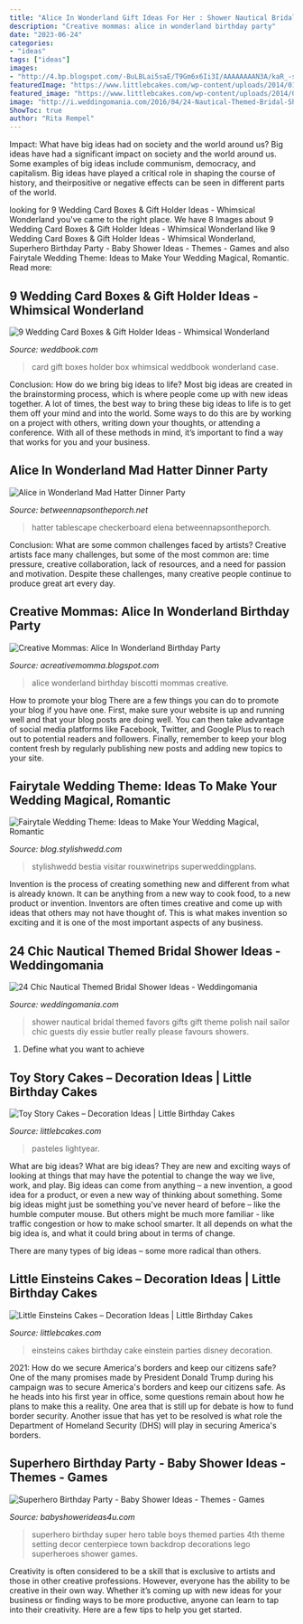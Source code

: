 ```yaml
---
title: "Alice In Wonderland Gift Ideas For Her : Shower Nautical Bridal Themed Favors Gifts Gift Theme Polish Nail Sailor Chic Guests Diy Essie Butler Really Please Favours Showers"
description: "Creative mommas: alice in wonderland birthday party"
date: "2023-06-24"
categories:
- "ideas"
tags: ["ideas"]
images:
- "http://4.bp.blogspot.com/-BuLBLai5saE/T9Gm6x6Ii3I/AAAAAAAAN3A/kaR_-s-sLak/s1600/Alice+in+wonderland+food+table+2.jpg"
featuredImage: "https://www.littlebcakes.com/wp-content/uploads/2014/01/Little-Einsteins-Cakes-Pictures.jpg"
featured_image: "https://www.littlebcakes.com/wp-content/uploads/2014/02/Toy-Story-Cake-Pictures.jpg"
image: "http://i.weddingomania.com/2016/04/24-Nautical-Themed-Bridal-Shower-Ideas-16.jpg"
ShowToc: true
author: "Rita Rempel"
---
```



Impact: What have big ideas had on society and the world around us?
Big ideas have had a significant impact on society and the world around us. Some examples of big ideas include communism, democracy, and capitalism. Big ideas have played a critical role in shaping the course of history, and theirpositive or negative effects can be seen in different parts of the world.

	

		
looking for 9 Wedding Card Boxes &amp; Gift Holder Ideas - Whimsical Wonderland you've came to the right place. We have 8 Images about 9 Wedding Card Boxes &amp; Gift Holder Ideas - Whimsical Wonderland like 9 Wedding Card Boxes &amp; Gift Holder Ideas - Whimsical Wonderland, Superhero Birthday Party - Baby Shower Ideas - Themes - Games and also Fairytale Wedding Theme: Ideas to Make Your Wedding Magical, Romantic. Read more:
		
    
## 9 Wedding Card Boxes &amp; Gift Holder Ideas - Whimsical Wonderland

<img loading=lazy src="http://s3.weddbook.com/t1/2/4/5/2452836/9-wedding-card-boxes-gift-holder-ideas-whimsical-wonderland.jpg" onerror="this.onerror=null;this.src='https://tse1.mm.bing.net/th?id=OIP.enLdoo2jj5QbzHGMgE7d5QHaLH&amp;pid=15.1';" alt="9 Wedding Card Boxes &amp; Gift Holder Ideas - Whimsical Wonderland">

_Source: weddbook.com_

>card gift boxes holder box whimsical weddbook wonderland case. 

	

Conclusion: How do we bring big ideas to life?
Most big ideas are created in the brainstorming process, which is where people come up with new ideas together. A lot of times, the best way to bring these big ideas to life is to get them off your mind and into the world. Some ways to do this are by working on a project with others, writing down your thoughts, or attending a conference. With all of these methods in mind, it’s important to find a way that works for you and your business.

    
## Alice In Wonderland Mad Hatter Dinner Party

<img loading=lazy src="https://betweennapsontheporch.net/wp-content/uploads/2016/09/Alice-in-Wonderland-Mad-Hatter-Tablescape.jpg" onerror="this.onerror=null;this.src='https://tse2.mm.bing.net/th?id=OIP.3aXlkxzDnfF3DJBb9WsUSgHaJ3&amp;pid=15.1';" alt="Alice in Wonderland Mad Hatter Dinner Party">

_Source: betweennapsontheporch.net_

>hatter tablescape checkerboard elena betweennapsontheporch. 

	

Conclusion: What are some common challenges faced by artists?
Creative artists face many challenges, but some of the most common are: time pressure, creative collaboration, lack of resources, and a need for passion and motivation. Despite these challenges, many creative people continue to produce great art every day.

    
## Creative Mommas: Alice In Wonderland Birthday Party

<img loading=lazy src="http://4.bp.blogspot.com/-BuLBLai5saE/T9Gm6x6Ii3I/AAAAAAAAN3A/kaR_-s-sLak/s1600/Alice+in+wonderland+food+table+2.jpg" onerror="this.onerror=null;this.src='https://tse2.mm.bing.net/th?id=OIP.6tUjAqc4ueKqS6db6aM_CQHaL7&amp;pid=15.1';" alt="Creative Mommas: Alice In Wonderland Birthday Party">

_Source: acreativemomma.blogspot.com_

>alice wonderland birthday biscotti mommas creative. 

	

How to promote your blog
There are a few things you can do to promote your blog if you have one. First, make sure your website is up and running well and that your blog posts are doing well. You can then take advantage of social media platforms like Facebook, Twitter, and Google Plus to reach out to potential readers and followers. Finally, remember to keep your blog content fresh by regularly publishing new posts and adding new topics to your site.

    
## Fairytale Wedding Theme: Ideas To Make Your Wedding Magical, Romantic

<img loading=lazy src="https://blog.stylishwedd.com/wp-content/uploads/2017/01/Disney-Inspired-Beauty-and-Beast-themed-Wedding-Ideas-1.jpg" onerror="this.onerror=null;this.src='https://tse4.mm.bing.net/th?id=OIP.RucN6V46ixjn8JTm2QugMAHaR5&amp;pid=15.1';" alt="Fairytale Wedding Theme: Ideas to Make Your Wedding Magical, Romantic">

_Source: blog.stylishwedd.com_

>stylishwedd bestia visitar rouxwinetrips superweddingplans. 

	

Invention is the process of creating something new and different from what is already known. It can be anything from a new way to cook food, to a new product or invention. Inventors are often times creative and come up with ideas that others may not have thought of. This is what makes invention so exciting and it is one of the most important aspects of any business.

    
## 24 Chic Nautical Themed Bridal Shower Ideas - Weddingomania

<img loading=lazy src="http://i.weddingomania.com/2016/04/24-Nautical-Themed-Bridal-Shower-Ideas-16.jpg" onerror="this.onerror=null;this.src='https://tse4.mm.bing.net/th?id=OIP.BpfLr8C96-lcXnBpI67ESwHaJ4&amp;pid=15.1';" alt="24 Chic Nautical Themed Bridal Shower Ideas - Weddingomania">

_Source: weddingomania.com_

>shower nautical bridal themed favors gifts gift theme polish nail sailor chic guests diy essie butler really please favours showers. 

	

1. Define what you want to achieve 

    
## Toy Story Cakes – Decoration Ideas | Little Birthday Cakes

<img loading=lazy src="https://www.littlebcakes.com/wp-content/uploads/2014/02/Toy-Story-Cake-Pictures.jpg" onerror="this.onerror=null;this.src='https://tse2.mm.bing.net/th?id=OIP.I_-m9FBSb9-OZyrRD8OkkAHaJ0&amp;pid=15.1';" alt="Toy Story Cakes – Decoration Ideas | Little Birthday Cakes">

_Source: littlebcakes.com_

>pasteles lightyear. 

	

What are big ideas?
What are big ideas? They are new and exciting ways of looking at things that may have the potential to change the way we live, work, and play. Big ideas can come from anything – a new invention, a good idea for a product, or even a new way of thinking about something.
Some big ideas might just be something you've never heard of before – like the humble computer mouse. But others might be much more familiar - like traffic congestion or how to make school smarter. It all depends on what the big idea is, and what it could bring about in terms of change.

There are many types of big ideas – some more radical than others.

    
## Little Einsteins Cakes – Decoration Ideas | Little Birthday Cakes

<img loading=lazy src="https://www.littlebcakes.com/wp-content/uploads/2014/01/Little-Einsteins-Cakes-Pictures.jpg" onerror="this.onerror=null;this.src='https://tse2.mm.bing.net/th?id=OIP.wHxR_tThIwEnbIbWFAOKkQHaJ4&amp;pid=15.1';" alt="Little Einsteins Cakes – Decoration Ideas | Little Birthday Cakes">

_Source: littlebcakes.com_

>einsteins cakes birthday cake einstein parties disney decoration. 

	

2021: How do we secure America's borders and keep our citizens safe?
One of the many promises made by President Donald Trump during his campaign was to secure America's borders and keep our citizens safe. As he heads into his first year in office, some questions remain about how he plans to make this a reality. One area that is still up for debate is how to fund border security. Another issue that has yet to be resolved is what role the Department of Homeland Security (DHS) will play in securing America's borders.

    
## Superhero Birthday Party - Baby Shower Ideas - Themes - Games

<img loading=lazy src="http://www.babyshowerideas4u.com/wp-content/uploads/2014/05/superhero-birthday-party-ideas-backdrop-1024x682.jpg" onerror="this.onerror=null;this.src='https://tse4.mm.bing.net/th?id=OIP.Uvn2wWB7n1kMDZxc5gvJfQHaE7&amp;pid=15.1';" alt="Superhero Birthday Party - Baby Shower Ideas - Themes - Games">

_Source: babyshowerideas4u.com_

>superhero birthday super hero table boys themed parties 4th theme setting decor centerpiece town backdrop decorations lego superheroes shower games. 

	

Creativity is often considered to be a skill that is exclusive to artists and those in other creative professions. However, everyone has the ability to be creative in their own way. Whether it’s coming up with new ideas for your business or finding ways to be more productive, anyone can learn to tap into their creativity. Here are a few tips to help you get started.

